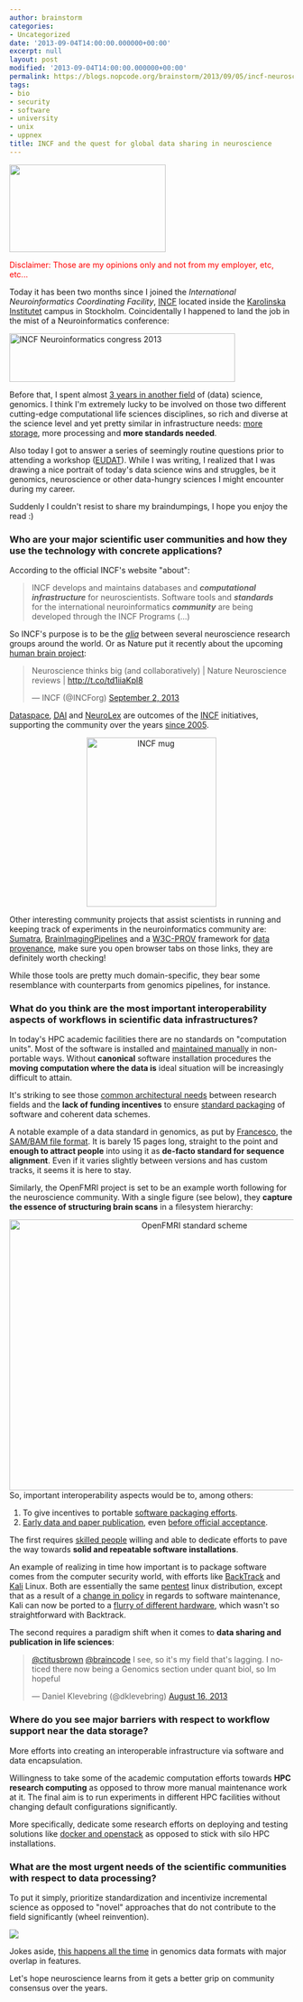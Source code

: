 ```yaml
---
author: brainstorm
categories:
- Uncategorized
date: '2013-09-04T14:00:00.000000+00:00'
excerpt: null
layout: post
modified: '2013-09-04T14:00:00.000000+00:00'
permalink: https://blogs.nopcode.org/brainstorm/2013/09/05/incf-neuroscience/
tags:
- bio
- security
- software
- university
- unix
- uppnex
title: INCF and the quest for global data sharing in neuroscience
---
```


<img alt="" src="https://www.can-acn.org/meeting2012/images/incf-logo.png" width="277" height="155" />

<font color="red">Disclaimer: Those are my opinions only and not from my employer, etc, etc...</font>

Today it has been two months since I joined the *International Neuroinformatics Coordinating Facility*, [INCF][1] located inside the [Karolinska Institutet][2] campus in Stockholm. Coincidentally I happened to land the job in the mist of a Neuroinformatics conference:

[<img class="aligncenter" alt="INCF Neuroinformatics congress 2013" src="https://neuroinformatics2013.org/INCF_NI2013.png" width="400" height="86" />][3]

Before that, I spent almost [3 years in another field][4] of (data) science, genomics. I think I'm extremely lucky to be involved on those two different cutting-edge computational life sciences disciplines, so rich and diverse at the science level and yet pretty similar in infrastructure needs: [more storage][5], more processing and **more standards needed**.

Also today I got to answer a series of seemingly routine questions prior to attending a workshop ([EUDAT][6]). While I was writing, I realized that I was drawing a nice portrait of today's data science wins and struggles, be it genomics, neuroscience or other data-hungry sciences I might encounter during my career.

Suddenly I couldn't resist to share my braindumpings, I hope you enjoy the read :) 

<!--more-->

### Who are your major scientific user communities and how they use the technology with concrete applications?

According to the official INCF's website "about":

> INCF develops and maintains databases and ***computational infrastructure*** for neuroscientists. Software tools and ***standards***  
> for the international neuroinformatics ***community*** are being developed through the INCF Programs (...)

So INCF's purpose is to be the [*glia*][7] between several neuroscience research groups around the world. Or as Nature put it recently about the upcoming [human brain project][8]:

<blockquote class="twitter-tweet" width="550" lang="en">
  <p>
    Neuroscience thinks big (and collaboratively) | Nature Neuroscience reviews | <a href="https://t.co/td1iiaKpl8">http://t.co/td1iiaKpl8</a>
  </p>
  
  <p>
    &mdash; INCF (@INCForg) <a href="https://twitter.com/INCForg/statuses/374453140906467328">September 2, 2013</a>
  </p>
</blockquote>



[Dataspace][9], [<acronym title="Digital Atlasing Infrastructure">DAI</acronym><acronym></acronym>][10] and [NeuroLex][11] are outcomes of the [INCF][12] initiatives, supporting the community over the years [since 2005][13].

<center>
  <img class="aligncenter size-medium wp-image-771" alt="INCF mug" src="https://blogs.nopcode.org/brainstorm/wp-content/uploads/2013/09/DSC_6316-230x300.jpg" width="230" height="300" />
</center>

Other interesting community projects that assist scientists in running and keeping track of experiments in the neuroinformatics community are: [Sumatra][14], [BrainImagingPipelines][15] and a [W3C-PROV][16] framework for [data provenance][17], make sure you open browser tabs on those links, they are definitely worth checking!

While those tools are pretty much domain-specific, they bear some resemblance with counterparts from genomics pipelines, for instance.

### What do you think are the most important interoperability aspects of workflows in scientific data infrastructures?

In today's HPC academic facilities there are no standards on "computation units". Most of the software is installed and [maintained manually][18] in non-portable ways. Without **canonical** software installation procedures the **moving computation where the data is** ideal situation will be increasingly difficult to attain.

It's striking to see those [common architectural needs][19] between research fields and the **lack of funding incentives** to ensure [standard packaging][20] of software and coherent data schemes.

A notable example of a data standard in genomics, as put by [Francesco][21], the [SAM/BAM file format][22]. It is barely 15 pages long, straight to the point and **enough to attract people** into using it as **de-facto standard for sequence alignment**. Even if it varies slightly between versions and has custom tracks, it seems it is here to stay.

Similarly, the OpenFMRI project is set to be an example worth following for the neuroscience community. With a single figure (see below), they **capture the essence of structuring brain scans** in a filesystem hierarchy:

<center>
  <a href="https://openfmri.org/content/data-organization"><img class="aligncenter" alt="OpenFMRI standard scheme" src="https://openfmri.org/system/files/dataorg_1.png" width="640" height="480" /></a>
</center>So, important interoperability aspects would be to, among others:

1.  To give incentives to portable [software packaging efforts][23].
2.  [Early data and paper publication][24], even [before official acceptance][25].

The first requires [skilled people][26] willing and able to dedicate efforts to pave the way towards **solid and repeatable software installations**.

An example of realizing in time how important is to package software comes from the computer security world, with efforts like [BackTrack][27] and [Kali][28] Linux. Both are essentially the same [pentest][29] linux distribution, except that as a result of a [change in policy][30] in regards to software maintenance, Kali can now be ported to a [flurry of different hardware][31], which wasn't so straightforward with Backtrack.

The second requires a paradigm shift when it comes to **data sharing and publication in life sciences**:

<blockquote class="twitter-tweet" width="550" lang="en">
  <p>
    <a href="https://twitter.com/ctitusbrown">@ctitusbrown</a> <a href="https://twitter.com/braincode">@braincode</a> I see, so it's my field that's lagging. I noticed there now being a Genomics section under quant biol, so Im hopeful
  </p>
  
  <p>
    &mdash; Daniel Klevebring (@dklevebring) <a href="https://twitter.com/dklevebring/statuses/368380087441170432">August 16, 2013</a>
  </p>
</blockquote>



### Where do you see major barriers with respect to workflow support near the data storage?

More efforts into creating an interoperable infrastructure via software and data encapsulation.

Willingness to take some of the academic computation efforts towards **HPC research computing** as opposed to throw more manual maintenance work at it. The final aim is to run experiments in different HPC facilities without changing default configurations significantly.

More specifically, dedicate some research efforts on deploying and testing solutions like [docker and openstack][32] as opposed to stick with silo HPC installations.

### What are the most urgent needs of the scientific communities with respect to data processing?

To put it simply, prioritize standardization and incentivize incremental science as opposed to "novel" approaches that do not contribute to the field significantly (wheel reinvention).

![][33]

Jokes aside, [this happens all the time][34] in genomics data formats with major overlap in features.

Let's hope neuroscience learns from it gets a better grip on community consensus over the years.

 [1]: https://www.incf.org/
 [2]: https://www.ki.se
 [3]: https://neuroinformatics2013.org/
 [4]: https://www.scilifelab.se
 [5]: https://www.biostars.org/p/80575/
 [6]: https://www.eudat.eu/
 [7]: https://en.wikipedia.org/wiki/Neuroglia
 [8]: https://www.humanbrainproject.eu/
 [9]: https://www.incf.org/resolveuid/854cfc1a-ed0c-4ac3-9409-673a3895d156
 [10]: https://atlasing.incf.org/wiki/Main_Page
 [11]: https://neurolex.org/wiki/Main_Page
 [12]: https://www.incf.org/resources/incf-products-and-services
 [13]: https://en.wikipedia.org/wiki/International_Neuroinformatics_Coordinating_Facility
 [14]: https://neuralensemble.org/sumatra/
 [15]: https://github.com/INCF/BrainImagingPipelines
 [16]: https://www.w3.org/TR/prov-overview/
 [17]: ttps://github.com/INCF/ProvenanceLibrary
 [18]: https://blogs.nopcode.org/brainstorm/2011/11/23/module-system-bad-and-ugly/
 [19]: https://ivory.idyll.org/blog/software-architecture-for-heterogeneous-data-integration.html
 [20]: https://ivory.idyll.org/blog/research-software-reuse.html
 [21]: https://twitter.com/vezzi84
 [22]: https://samtools.sourceforge.net/SAMv1.pdf
 [23]: https://wiki.debian.org/DebianMed/Meeting/Aberdeen2014
 [24]: https://simplystatistics.org/2012/08/17/interview-with-c-titus-brown-computational-biologist/
 [25]: https://ivory.idyll.org/blog/grants-posted.html
 [26]: https://www.timeshighereducation.co.uk/news/save-your-work-give-software-engineers-a-career-track/2006431.article
 [27]: https://www.backtrack-linux.org/
 [28]: https://www.kali.org/
 [29]: https://en.wikipedia.org/wiki/Penetration_test
 [30]: https://www.kali.org/news/kali-linux-whats-new/
 [31]: https://docs.kali.org/category/development
 [32]: https://review.openstack.org/#/c/32960/
 [33]: https://imgs.xkcd.com/comics/standards.png
 [34]: https://genome.ucsc.edu/FAQ/FAQformat.html
